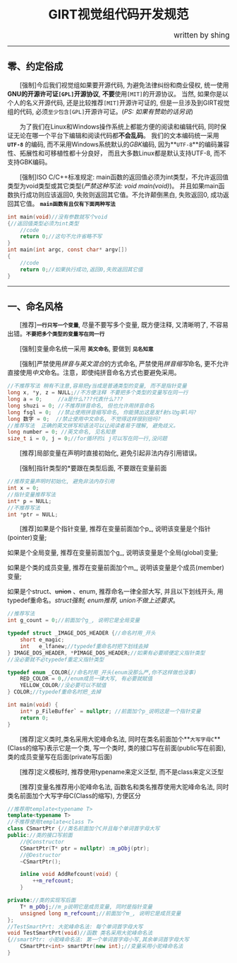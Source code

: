 # <center>GIRT视觉组代码开发规范</center>

<p align="right"> <big>written by shing</big>

***

## 零、约定俗成

&emsp;&emsp;[强制]今后我们视觉组如果要开源代码, 为避免法律纠纷和商业侵权, 统一使用**GNU的开源许可证`[GPL]`开源协议**, **不要**使用`[MIT]`的开源协议。 当然, 如果你是以个人的名义开源代码, 还是比较推荐`[MIT]`开源许可证的, 但是一旦涉及到GIRT视觉组的代码, 必须`至少包含[GPL]`开源许可证。(*PS: 如果有赞助的话另说*)

&emsp;&emsp;为了我们在Linux和Windows操作系统上都能方便的阅读和编辑代码, 同时保证无论在哪一个平台下编辑和阅读代码都**不会乱码**。 我们的文本编码统一采用 **`UTF-8`** 的编码, 而不采用Windows系统默认的*GBK*编码, 因为**`UTF-8`**的编码兼容性、拓展性和可移植性都十分良好， 而且大多数Linux都是默认支持UTF-8, 而不支持GBK编码。

&emsp;&emsp;[强制]ISO C/C++标准规定: main函数的返回值必须为int类型，不允许返回值类型为void类型或其它类型(*严禁这种写法: void main(void)*)。  并且如果main函数执行成功则应该返回0, 失败则返回其它值。不允许颠倒黑白, 失败返回0, 成功返回其它值。 **`main函数有且仅有下面两种写法`**

```c
int main(void)//没有参数就写个void
{//返回值类型必须为int类型
    //code
    return 0;//这句不允许省略不写
}
int main(int argc, const char* argv[])
{
    //code
    return 0;//如果执行成功,返回0,失败返回其它值
}
```

***

## 一、命名风格

&emsp;&emsp;[推荐]**`一行只写一个变量`**, 尽量不要写多个变量, 既方便注释, 又清晰明了, 不容易出错。**`不要把多个类型的变量写在同一行`**

&emsp;&emsp;[强制]变量命名统一采用 **`英文命名`**, 要做到 **`见名知意`**

&emsp;&emsp;[强制]严禁使用*拼音与英文混合*的方式命名, 严禁使用*拼音缩写*命名, 更不允许直接使用*中文*命名。注意，即使纯拼音命名方式也要避免采用。

```c
//不推荐写法 稍有不注意,容易把y当成是普通类型的变量, 而不是指针变量
long x, *y, z = NULL;//不方便注释 不要把多个类型的变量写在同一行
long a = 0;     //a是什么???代表什么???
long shuzi = 0; //不推荐拼音命名, 但也允许用拼音命名
long fsgl = 0;  //禁止使用拼音缩写命名, 你能猜出这是发f射s功g率l吗?
long 数字 = 0;  //禁止使用中文命名, 不觉得这样很别扭吗?
//推荐写法  正确的英文拼写和语法可以让阅读者易于理解, 避免歧义。
long number = 0; //英文命名, 见名知意
size_t i = 0, j = 0;//for循环的i j可以写在同一行,没问题
```

&emsp;&emsp;[推荐]局部变量在声明时直接初始化, 避免引起非法内存引用错误。

&emsp;&emsp;[强制]指针类型的*要跟在类型后面, 不要跟在变量前面

```c
//推荐变量声明时初始化, 避免非法内存引用
int x = 0;
//指针变量推荐写法
int* p = NULL;
//不推荐写法
int *ptr = NULL;
```

&emsp;&emsp;[推荐]如果是个指针变量, 推荐在变量前面加个p_, 说明该变量是个指针(pointer)变量;

如果是个全局变量, 推荐在变量前面加个g_, 说明该变量是个全局(global)变量;

如果是个类的成员变量, 推荐在变量前面加个m_, 说明该变量是个成员(member)变量;

如果是个struct、~~union~~ 、enum, 推荐命名一律全部大写, 并且以下划线开头, 用typedef重命名。*struct强制, enum推荐, union不做上述要求*。

```c
//推荐写法
int g_count = 0;//前面加个g_, 说明它是全局变量

typedef struct _IMAGE_DOS_HEADER {//命名时用_开头
    short e_magic;
    int   e_lfanew;//typedef重命名时把下划线去掉
} IMAGE_DOS_HEADER, *PIMAGE_DOS_HEADER;//如果有必要顺便定义指针类型
//没必要就不必typedef重定义指针类型

typedef enum _COLOR{//命名时用_开头(enum没那么严,你不这样做也没事)
    RED_COLOR = 0,//enum成员一律大写, 有必要就赋值
    YELLOW_COLOR//没必要可以不赋值
} COLOR;//typedef重命名时把_去掉

int main(void) {
    int* p_FileBuffer` = nullptr; //前面加个p_说明这是一个指针变量
    return 0;
}
```

&emsp;&emsp;[推荐]定义类时,类名采用大驼峰命名法, 同时在类名前面加个**`大写字母C`**(Class的缩写)表示它是一个类, 写一个类时, 类的接口写在前面(public写在前面), 类的成员变量写在后面(private写后面)

&emsp;&emsp;[推荐]定义模板时, 推荐使用typename来定义泛型, 而不是class来定义泛型

&emsp;&emsp;[推荐]变量名推荐用小驼峰命名法, 函数名和类名推荐使用大驼峰命名法, 同时类名前面加个大写字母C(Class的缩写), 方便区分

```cpp
//推荐用template<typename T>
template<typename T>
//不推荐使用template<class T>
class CSmartPtr {//类名前面加个C并且每个单词首字母大写
public://类的接口写前面
    //@Constructor
    CSmartPtr(T* ptr = nullptr) :m_pObj(ptr);
    //@Destructor
    ~CSmartPtr();

    inline void AddRefcount(void) {
        ++m_refcount;
    }

private://类的实现写后面
    T* m_pObj;//m_p说明它是成员变量, 同时是指针变量
    unsigned long m_refcount;//前面加个m_, 说明它是成员变量
};
//TestSmartPrt: 大驼峰命名法: 每个单词首字母大写
void TestSmartPrt(void)//函数 类名采用大驼峰命名法
{//smartPtr: 小驼峰命名法: 第一个单词首字母小写,其余单词首字母大写
    CSmartPtr<int> smartPtr(new int);//变量采用小驼峰命名法
}
```

[GPL]:<http://www.gnu.org/licenses/gpl-3.0.html>
